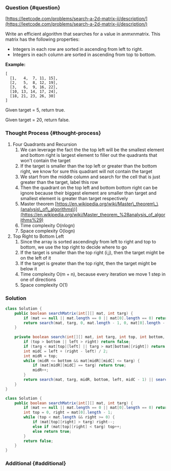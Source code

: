 ### Question {#question}

[https://leetcode.com/problems/search-a-2d-matrix-ii/description/](https://leetcode.com/problems/search-a-2d-matrix-ii/description/)

Write an efficient algorithm that searches for a value in anmxnmatrix. This matrix has the following properties:

* Integers in each row are sorted in ascending from left to right.
* Integers in each column are sorted in ascending from top to bottom.

**Example:**

```
[
  [1,   4,  7, 11, 15],
  [2,   5,  8, 12, 19],
  [3,   6,  9, 16, 22],
  [10, 13, 14, 17, 24],
  [18, 21, 23, 26, 30]
]
```

Given target = 5, return true.

Given target = 20, return false.

### Thought Process {#thought-process}

1. Four Quadrants and Recursion
   1. We can leverage the fact the the top left will be the smallest element and bottom right is largest element to filler out the quadrants that won't contain the target
   2. If the target is smaller than the top left or greater than the bottom right, we know for sure this quadrant will not contain the target
   3. We start from the middle column and search for the cell that is just greater than the target, label this row
   4. Then the quadrant on the top left and bottom bottom right can be ignore because their biggest element are smaller than target and smallest element is greater than target respectively
   5. Master theorem [https://en.wikipedia.org/wiki/Master\_theorem\_\(analysis\_of\_algorithms\)](https://en.wikipedia.org/wiki/Master_theorem_%28analysis_of_algorithms%29)
   6. Time complexity O\(nlogn\)
   7. Space complexity O\(logn\)
2. Top Right to Bottom Left
   1. Since the array is sorted ascendingly from left to right and top to bottom, we use the top right to decide where to go
   2. If the target is smaller than the top right \(i,j\), then the target might be on the left of it
   3. If the target is greater than the top right, then the target might be below it
   4. Time complexity O\(m + n\), because every iteration we move 1 step in one of directions
   5. Space complexity O\(1\)

### Solution

```java
class Solution {
    public boolean searchMatrix(int[][] mat, int targ) {
        if (mat == null || mat.length == 0 || mat[0].length == 0) return false;
        return search(mat, targ, 0, mat.length - 1, 0, mat[0].length - 1);
    }
    
    private boolean search(int[][] mat, int targ, int top, int bottom, int left, int right) {
        if (top > bottom || left > right) return false;
        if (targ < mat[top][left] || targ > mat[bottom][right]) return false;
        int midC = left + (right - left) / 2;
        int midR = top;
        while (midR <= bottom && mat[midR][midC] <= targ) {
            if (mat[midR][midC] == targ) return true;
            midR++;
        }
        return search(mat, targ, midR, bottom, left, midC - 1) || search(mat, targ, top, midR - 1, midC + 1, right);
    }
}
```

```java
class Solution {
    public boolean searchMatrix(int[][] mat, int targ) {
        if (mat == null || mat.length == 0 || mat[0].length == 0) return false;
        int top = 0, right = mat[0].length - 1;
        while (top < mat.length && right >= 0) {
            if (mat[top][right] > targ) right--;
            else if (mat[top][right] < targ) top++;
            else return true;
        }
        return false;
    }
}
```

### Additional {#additional}



